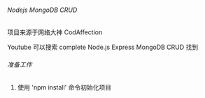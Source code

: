 ###### Nodejs MongoDB CRUD

项目来源于网络大神 CodAffection

Youtube 可以搜索 complete Node.js Express MongoDB CRUD 找到

###### 准备工作

1.  使用 'npm install' 命令初始化项目
